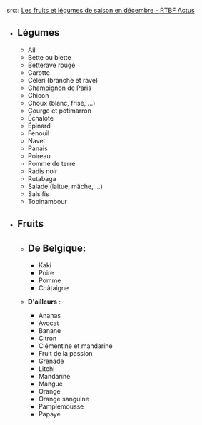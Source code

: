 src:: [Les fruits et légumes de saison en décembre - RTBF Actus](https://www.rtbf.be/article/les-fruits-et-legumes-de-saison-en-decembre-10647966)

- ## Légumes 
  
  
  
  *   Ail
  *   Bette ou blette
  *   Betterave rouge
  *   Carotte
  *   Céleri (branche et rave)
  *   Champignon de Paris
  *   Chicon
  *   Choux (blanc, frisé, ...)
  *   Courge et potimarron
  *   Échalote
  *   Épinard
  *   Fenouil
  *   Navet
  *   Panais
  *   Poireau
  *   Pomme de terre
  *   Radis noir
  *   Rutabaga
  *   Salade (laitue, mâche, ...)
  *   Salsifis
  *   Topinambour
- ## Fruits
	- ## De Belgique:  
	  
	  *   Kaki
	  *   Poire
	  *   Pomme
	  *   Châtaigne
	- **D'ailleurs** : 
	  
	  *   Ananas
	  *   Avocat
	  *   Banane
	  *   Citron
	  *   Clémentine et mandarine
	  *   Fruit de la passion
	  *   Grenade
	  *   Litchi
	  *   Mandarine
	  *   Mangue
	  *   Orange
	  *   Orange sanguine
	  *   Pamplemousse
	  *   Papaye